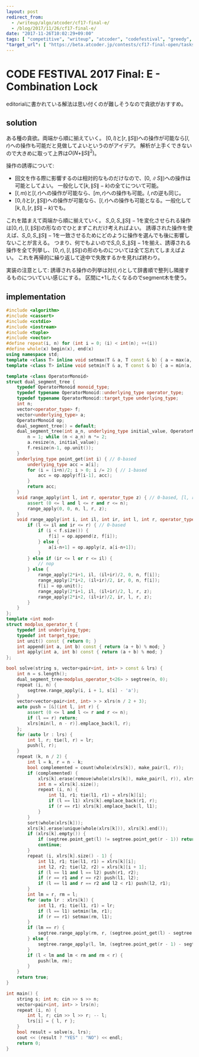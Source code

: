 ```yaml
---
layout: post
redirect_from:
  - /writeup/algo/atcoder/cf17-final-e/
  - /blog/2017/11/26/cf17-final-e/
date: "2017-11-26T10:02:29+09:00"
tags: [ "competitive", "writeup", "atcoder", "codefestival", "greedy", "interval", "segment-tree" ]
"target_url": [ "https://beta.atcoder.jp/contests/cf17-final-open/tasks/cf17_final_e" ]
---
```


# CODE FESTIVAL 2017 Final: E - Combination Lock

editorialに書かれている解法は思い付くのが難しそうなので貪欲がおすすめ。

## solution

ある種の貪欲。両端から順に揃えていく。
$[0, l)$と$[r, \|S\|)$への操作が可能なら$[l, r)$への操作も可能だと見做してよいというのがアイデア。
解析が上手くできないので大きめに取って上界は$O(N + \|S\|^2)$。

操作の誘導について:

-   回文を作る際に影響するのは相対的なものだけなので、$[0, \|S\|)$への操作は可能としてよい。 一般化して$[k, \|S\| - k)$の全てについて可能。
-   $[l, m)$と$[l, r)$への操作が可能なら、$[m, r)$への操作も可能。$l, r$の逆も同じ。
-   $[0, l)$と$[r, \|S\|)$への操作が可能なら、$[l, r)$への操作も可能となる。一般化して$[k, l), [r, \|S\| - k)$でも。

これを踏まえて両端から順に揃えていく。
$S\_0, S\_{\|S\| - 1}$を変化させられる操作は$[0, r), [l, \|S\|)$の形なのでひとまずこれだけ考えればよい。
誘導された操作を使えば、$S\_0, S\_{\|S\| - 1}$を一致させるためにどのように操作を選んでも後に影響しないことが言える。
つまり、何でもよいので$S\_0, S\_{\|S\| - 1}$を揃え、誘導される操作を全て列挙し、$[0, r), [l, \|S\|)$の形のものについては全て忘れてしまえばよい。
これを再帰的に繰り返して途中で失敗するかを見れば終わり。

実装の注意として:
誘導される操作の列挙は対$(l, r)$として辞書順で整列し隣接するものについていい感じにする。
区間に$+1$したくなるのでsegment木を使う。

## implementation

``` c++
#include <algorithm>
#include <cassert>
#include <cstdio>
#include <iostream>
#include <tuple>
#include <vector>
#define repeat(i, n) for (int i = 0; (i) < int(n); ++(i))
#define whole(x) begin(x), end(x)
using namespace std;
template <class T> inline void setmax(T & a, T const & b) { a = max(a, b); }
template <class T> inline void setmin(T & a, T const & b) { a = min(a, b); }

template <class OperatorMonoid>
struct dual_segment_tree {
    typedef OperatorMonoid monoid_type;
    typedef typename OperatorMonoid::underlying_type operator_type;
    typedef typename OperatorMonoid::target_type underlying_type;
    int n;
    vector<operator_type> f;
    vector<underlying_type> a;
    OperatorMonoid op;
    dual_segment_tree() = default;
    dual_segment_tree(int a_n, underlying_type initial_value, OperatorMonoid const & a_op = OperatorMonoid()) : op(a_op) {
        n = 1; while (n < a_n) n *= 2;
        a.resize(n, initial_value);
        f.resize(n-1, op.unit());
    }
    underlying_type point_get(int i) { // 0-based
        underlying_type acc = a[i];
        for (i = (i+n)/2; i > 0; i /= 2) { // 1-based
            acc = op.apply(f[i-1], acc);
        }
        return acc;
    }
    void range_apply(int l, int r, operator_type z) { // 0-based, [l, r)
        assert (0 <= l and l <= r and r <= n);
        range_apply(0, 0, n, l, r, z);
    }
    void range_apply(int i, int il, int ir, int l, int r, operator_type z) {
        if (l <= il and ir <= r) { // 0-based
            if (i < f.size()) {
                f[i] = op.append(z, f[i]);
            } else {
                a[i-n+1] = op.apply(z, a[i-n+1]);
            }
        } else if (ir <= l or r <= il) {
            // nop
        } else {
            range_apply(2*i+1, il, (il+ir)/2, 0, n, f[i]);
            range_apply(2*i+2, (il+ir)/2, ir, 0, n, f[i]);
            f[i] = op.unit();
            range_apply(2*i+1, il, (il+ir)/2, l, r, z);
            range_apply(2*i+2, (il+ir)/2, ir, l, r, z);
        }
    }
};
template <int mod>
struct modplus_operator_t {
    typedef int underlying_type;
    typedef int target_type;
    int unit() const { return 0; }
    int append(int a, int b) const { return (a + b) % mod; }
    int apply(int a, int b) const { return (a + b) % mod; }
};

bool solve(string s, vector<pair<int, int> > const & lrs) {
    int n = s.length();
    dual_segment_tree<modplus_operator_t<26> > segtree(n, 0);
    repeat (i, n) {
        segtree.range_apply(i, i + 1, s[i] - 'a');
    }
    vector<vector<pair<int, int> > > xlrs(n / 2 + 3);
    auto push = [&](int l, int r) {
        assert (0 <= l and l <= r and r <= n);
        if (l == r) return;
        xlrs[min(l, n - r)].emplace_back(l, r);
    };
    for (auto lr : lrs) {
        int l, r; tie(l, r) = lr;
        push(l, r);
    }
    repeat (k, n / 2) {
        int l = k, r = n - k;
        bool complemented = count(whole(xlrs[k]), make_pair(l, r));
        if (complemented) {
            xlrs[k].erase(remove(whole(xlrs[k]), make_pair(l, r)), xlrs[k].end());
            int n = xlrs[k].size();
            repeat (i, n) {
                int l1, r1; tie(l1, r1) = xlrs[k][i];
                if (l == l1) xlrs[k].emplace_back(r1, r);
                if (r == r1) xlrs[k].emplace_back(l, l1);
            }
        }
        sort(whole(xlrs[k]));
        xlrs[k].erase(unique(whole(xlrs[k])), xlrs[k].end());
        if (xlrs[k].empty()) {
            if (segtree.point_get(l) != segtree.point_get(r - 1)) return false;
            continue;
        }
        repeat (i, xlrs[k].size() - 1) {
            int l1, r1; tie(l1, r1) = xlrs[k][i];
            int l2, r2; tie(l2, r2) = xlrs[k][i + 1];
            if (l == l1 and l == l2) push(r1, r2);
            if (r == r1 and r == r2) push(l1, l2);
            if (l == l1 and r == r2 and l2 < r1) push(l2, r1);
        }
        int lm = r, rm = l;
        for (auto lr : xlrs[k]) {
            int l1, r1; tie(l1, r1) = lr;
            if (l == l1) setmin(lm, r1);
            if (r == r1) setmax(rm, l1);
        }
        if (lm == r) {
            segtree.range_apply(rm, r, (segtree.point_get(l) - segtree.point_get(r - 1) + 26) % 26);
        } else {
            segtree.range_apply(l, lm, (segtree.point_get(r - 1) - segtree.point_get(l) + 26) % 26);
        }
        if (l < lm and lm < rm and rm < r) {
            push(lm, rm);
        }
    }
    return true;
}

int main() {
    string s; int n; cin >> s >> n;
    vector<pair<int, int> > lrs(n);
    repeat (i, n) {
        int l, r; cin >> l >> r; -- l;
        lrs[i] = { l, r };
    }
    bool result = solve(s, lrs);
    cout << (result ? "YES" : "NO") << endl;
    return 0;
}
```
